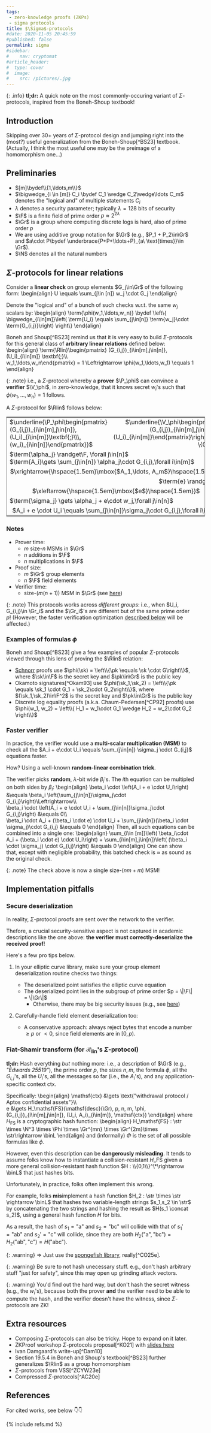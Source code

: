 ```yaml
---
tags:
 - zero-knowledge proofs (ZKPs)
 - sigma protocols
title: $\Sigma$-protocols
#date: 2020-11-05 20:45:59
#published: false
permalink: sigma
#sidebar:
#    nav: cryptomat
#article_header:
#  type: cover
#  image:
#    src: /pictures/.jpg
---
```


{: .info}
**tl;dr:** A quick note on the most commonly-occuring variant of $\Sigma$-protocols, inspired from the Boneh-Shoup textbook!

<!--more-->

<!-- Here you can define LaTew macros -->
<div style="display: none;">$
\def\P{\mathcal{P}}
\def\V{\mathcal{V}}
\def\str{\mathsf{str}}
\def\binL{\{0,1\}^{2\lambda}}
\def\Rlin{\mathcal{R}_\mathsf{lin}}
$</div> <!-- $ -->

## Introduction

Skipping over 30+ years of $\Sigma$-protocol design and jumping right into the (most?) useful generalization from the Boneh-Shoup[^BS23] textbook.
(Actually, I think the most useful one may be the preimage of a homomorphism one...)

## Preliminaries

 - $[m]\bydef\\{1,\ldots,m\\}$
 - $\bigwedge_{i \in [m]} C_i \bydef C_1 \wedge C_2\wedge\ldots C_m$ denotes the "logical and" of multiple statements $C_i$
 - $\lambda$ denotes a security parameter; typically $\lambda = 128$ bits of security
 - $\F$ is a finite field of prime order $p \approx 2^{2\lambda}$
 - $\Gr$ is a group where computing discrete logs is hard, also of prime order $p$
 - We are using additive group notation for $\Gr$ (e.g., $P_1 + P_2\in\Gr$ and $a\cdot P\bydef \underbrace{P+P+\ldots+P}_{a\ \text{times}}\in \Gr$). 
 - $\N$ denotes all the natural numbers

## $\Sigma$-protocols for linear relations

Consider a **linear check** on group elements $G_j\in\Gr$ of the following form:
\begin{align}
U \equals
\sum_{j\in [n]} w_j \cdot G_j 
\end{align}

Denote the "logical and" of a bunch of such checks w.r.t. the same $w_j$ scalars by: 
\begin{align}
\term{\phi(w_1,\ldots,w_n)} \bydef \left\\{
\bigwedge_{i\in[m]}\left( \term{U_i} \equals \sum_{j\in[n]} \term{w_j}\cdot \term{G_{i,j}}\right)
\right\\}
\end{align}

Boneh and Shoup[^BS23] remind us that it is very easy to build $\Sigma$-protocols for this general class of **arbitrary linear relations** defined below:
\begin{align}
\term{\Rlin}\begin{pmatrix}
    (G\_{i,j})\_{i\in[m],j\in[n]}, (U\_i)\_{i\in[m]}
    \textbf{;}\\\\\
    w_1,\ldots,w_n\end{pmatrix} = 1
    \Leftrightarrow
    \phi(w_1,\ldots,w_1) \equals 1
\end{align}

{: .note}
i.e., a $\Sigma$-protocol whereby a **prover** $\P_\phi$ can convince a **verifier** $\V_\phi$, in zero-knowledge, that it knows secret $w_i$'s such that $\phi(w_1,\ldots,w_n)=1$ follows. 

A $\Sigma$-protocol for $\Rlin$ follows below:

<table style="border-collapse: collapse; border: 1px solid grey; table-layout: fixed; width: 532px;">
<tr><td style="border: none;">
  $\underline{\P_\phi\begin{pmatrix}(G_{i,j})_{i\in[m],j\in[n]}, (U_i)_{i\in[m]}\textbf{;}\\\, (w_i)_{i\in[n]}\end{pmatrix}}$
</td><td style="border: none; text-align: right;">
  $\underline{\V_\phi\begin{pmatrix}(G_{i,j})_{i\in[m],j\in[n]},\\\ (U_i)_{i\in[m]}\end{pmatrix}\rightarrow \{0,1\}}$
</td></tr>

<tr><td style="border: none; text-align: left;" colspan="2">
  $\term{\alpha_j} \randget\F, \forall j\in[n]$<br />
  $\term{A_i}\gets  \sum_{j\in[n]} \alpha_j\cdot G_{i,j},\forall i\in[m]$<br />
</td></tr>

<tr><td style="border: none; text-align: center;" colspan="2">
  $\xrightarrow{\hspace{1.5em}\mbox{$A_1,\ldots, A_m$}\hspace{1.5em}}$
</td></tr>

<tr><td style="border: none; text-align: right;" colspan="2">
  $\term{e} \randget \F$<br/>
</td></tr>

<tr><td style="border: none; text-align: center;" colspan="2">
  $\xleftarrow{\hspace{1.5em}\mbox{$e$}\hspace{1.5em}}$
</td></tr>

<tr><td style="border: none; text-align: left;" colspan="2">
  $\term{\sigma_j} \gets \alpha_j + e\cdot w_j,\forall j\in[n]$<br />
</td></tr>

<tr><td style="border: none; text-align: right;" colspan="2">
  $A_i + e \cdot U_i \equals \sum_{j\in[n]}\sigma_j\cdot G_{i,j},\forall i\in[m]$<br/>
</td></tr>
</table>

### Notes

 - Prover time:
    + $m$ size-$n$ MSMs in $\Gr$
    + $n$ additions in $\F$
    + $n$ multiplications in $\F$
 - Proof size:
    - $m$ $\Gr$ group elements
    - $n$ $\F$ field elements
 - Verifier time:
    - size-$(m(n+1))$ MSM in $\Gr$ (see [here](#faster-verifier))

{: .note}
This protocols works across _different groups_: i.e., when $U_i, G_{i,j}\in \Gr_i$ and the $\Gr_i$'s are different but of the same prime order $p$!
(However, the faster verification optimization [described below](#faster-verifier) will be affected.)

### Examples of formulas $\phi$

Boneh and Shoup[^BS23] give a few examples of popular $\Sigma$-protocols viewed through this lens of proving the $\Rlin$ relation:

 - [Schnorr](/schnorr) proofs use $\phi(\sk) = \left\\{\pk \equals \sk \cdot G\right\\}$, where $\sk\in\F$ is the secret key and $\pk\in\Gr$ is the public key
 - Okamoto signatures[^Okam93] use $\phi(\sk_1,\sk_2) = \left\\{\pk \equals \sk_1 \cdot G_1 + \sk_2\cdot G_2\right\\}$, where $(\sk_1,\sk_2)\in\F^2$ is the secret key and $\pk\in\Gr$ is the public key
 - Discrete log equality proofs (a.k.a. Chaum-Pedersen[^CP92] proofs) use $\phi(w_1, w_2) = \left\\{ H_1 = w_1\cdot G_1 \wedge H_2 = w_2\cdot G_2 \right\\}$

### Faster verifier

In practice, the verifier would use a **multi-scalar multiplication (MSM)** to check all the $A_i + e\cdot U_i \equals \sum_{j\in[n]} \sigma_j \cdot G_{i,j}$ equations faster.

How? Using a well-known **random-linear combination trick**.

The verifier picks **random**, $\lambda$-bit wide $\beta_i$'s.
The $i$th equation can be multipled on both sides by $\beta_i$:
\begin{align}
\beta_i \cdot \left(A_i + e \cdot U_i\right) &\equals \beta_i \left(\sum_{j\in[n]}\sigma_j\cdot G_{i,j}\right)\Leftrightarrow\\\\\
\beta_i \cdot \left(A_i + e \cdot U_i + \sum_{j\in[n]}\sigma_j\cdot G_{i,j}\right) &\\equals 0\\\\\
\beta_i \cdot A_i + (\beta_i \cdot e) \cdot U_i + \sum_{j\in[n]}(\beta_i \cdot \sigma_j)\cdot G_{i,j} &\\equals 0
\end{align}
Then, all such equations can be combined into a single one:
\begin{align}
\sum_{i\in [m]}\left( \beta_i\cdot A_i + (\beta_i \cdot e) \cdot U_i\right) + \sum_{i\in[m],j\in[n]}\left( (\beta_i \cdot \sigma_j) \cdot G_{i,j}\right) &\\equals 0
\end{align}
One can show that, except with negligible probability, this batched check is $\approx$ as sound as the original check.

{: .note}
The check above is now a single size-$(nm + m)$ MSM!


## Implementation pitfalls

### Secure deserialization

In reality, $\Sigma$-protocol proofs are sent over the network to the verifier.

Thefore, a crucial security-sensitive aspect is not captured in academic descriptions like the one above:
**the verifier must correctly-deserialize the received proof**!

Here's a few pro tips below.

1. In your elliptic curve library, make sure your group element deserialization routine checks two things: 
   - The deserialized point satisfies the elliptic curve equation
   - The deserialized point lies in the subgroup of prime order $p = \|\F\| = \|\Gr\|$
       + Otherwise, there may be big security issues (e.g., see [here](/schnorr#fn:devalence))

2. Carefully-handle field element deserialization too:
   - A conservative approach: always reject bytes that encode a number $\ge p$ or $< 0$, since field elements are in $[0, p)$.

### Fiat-Shamir transform (for $\mathcal{R}_\mathsf{lin}$'s $\Sigma$-protocol)

**tl;dr:** Hash everything _but_ nothing more: i.e., a description of $\Gr$ (e.g., _"Edwards 25519"_), the prime order $p$, the sizes $n,m$, the formula $\phi$, all the $G_{i,j}$'s, all the $U_i$'s, all the messages so far (i.e., the $A_i$'s), and any application-specific context $\mathsf{ctx}$.

Specifically:
\begin{align}
\mathsf{ctx} &\gets \text{"withdrawal protocol / Aptos confidential assets"}\\\\\
e &\gets H\_\mathsf{FS}(\mathsf{desc}(\Gr), p, n, m, \phi, (G\_{i,j})\_{i\in[m],j\in[n]}, (U\_i, A\_i)\_{i\in[m]}, \mathsf{ctx})
\end{align}
where $H_\mathsf{FS}$ is a cryptographic hash function:
\begin{align}
H\_\mathsf{FS} : \str \times \N^3 \times \Phi \times \Gr^{mn} \times \Gr^{2m}\times \str\rightarrow \binL
\end{align}
and (informally) $\Phi$ is the set of all possible formulas like $\phi$.

However, even this description can be **dangerously misleading**.
It tends to assume folks know how to instantiate a collision-resistant $H\_\mathsf{FS}$ given a more general collision-resistant hash function $H : \\{0,1\\}^\*\rightarrow \binL$ that just hashes bits.

Unfortunately, in practice, folks often implement this wrong.

For example, folks **mis**implement a hash function $H_2 : \str \times \str \rightarrow \binL$ that hashes two variable-length strings $s_1,s_2 \in \str$ by concatenating the two strings and hashing the result as $H(s_1 \concat s_2)$, using a general hash function $H$ for bits.

As a result, the hash of $s_1 = \text{"a"}$ and $s_2 = \text{"bc"}$ will collide with that of $s_1' = \text{"ab"}$ and $s_2' = \text{"c"}$ will collide, since they are both $H_2(\text{"a"},\text{"bc"})=H_2(\text{"ab"},\text{"c"})=H(\text{"abc"})$.

{: .warning}
$\Rightarrow$ Just use the [spongefish library](https://github.com/arkworks-rs/spongefish), really[^CO25e].

{: .warning}
Be sure to not hash unecessary stuff.
e.g., don't hash arbitrary stuff "just for safety", since this may open up grinding attack vectors.

{: .warning}
You'd find out the hard way, but don't hash the secret witness (e.g., the $w_i$'s), because both the prover **and** the verifier need to be able to compute the hash, and the verifier doesn't have the witness, since $\Sigma$-protocols are ZK!

## Extra resources

 - Composing $\Sigma$-protocols can also be tricky. Hope to expand on it later.
 - ZKProof workshop $\Sigma$-protocols proposal[^KO21] with [slides here](https://docs.zkproof.org/pages/standards/slides-w4/sigma.pdf)
 - Ivan Damgaard's write-up[^Dam10]
 - Section 19.5.4 in Boneh and Shoup's textbook[^BS23] further generalizes $\Rlin$ as a group homomorphism
 - $\Sigma$-protocols from VSS[^ZCYW23e]
 - Compressed $\Sigma$-protocols[^AC20e]

## References

For cited works, see below 👇👇

{% include refs.md %}
